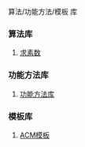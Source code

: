 算法/功能方法/模板 库

### 算法库

1. [求素数](src/oj/Prime.java)


### 功能方法库
1. [功能方法库](dev/utils/)

### 模板库
1. [ACM模板](oj/algo_template.md)
